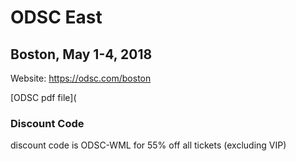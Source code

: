 # ODSC East
## Boston, May 1-4, 2018

Website:  https://odsc.com/boston

[ODSC pdf file](

### Discount Code
discount code is ODSC-WML for 55% off all tickets (excluding VIP)
 
